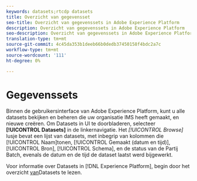 ```yaml
---
keywords: datasets;rtcdp datasets
title: Overzicht van gegevensset
seo-title: Overzicht van gegevenssets in Adobe Experience Platform
description: Overzicht van gegevenssets in Adobe Experience Platform
seo-description: Overzicht van gegevenssets in Adobe Experience Platform
translation-type: tm+mt
source-git-commit: 4c45da353b1deeb66b0dedb37450158f4bdc2a7c
workflow-type: tm+mt
source-wordcount: '111'
ht-degree: 0%

---
```



# Gegevenssets

Binnen de gebruikersinterface van Adobe Experience Platform, kunt u alle datasets bekijken en beheren die uw organisatie IMS heeft gemaakt, en nieuwe creëren. Om Datasets in UI te doorbladeren, selecteer **[!UICONTROL Datasets]** in de linkernavigatie. Het *[!UICONTROL Browse]* lusje bevat een lijst van datasets, met inbegrip van kolommen die [!UICONTROL Naam]tonen, [!UICONTROL Gemaakt (datum en tijd)], [!UICONTROL Bron], [!UICONTROL Schema], en de status van de Partij Batch, evenals de datum en de tijd de dataset laatst werd bijgewerkt.

Voor informatie over Datasets in [!DNL Experience Platform], begin door het overzicht [van](../../catalog/datasets/overview.md)Datasets te lezen.
